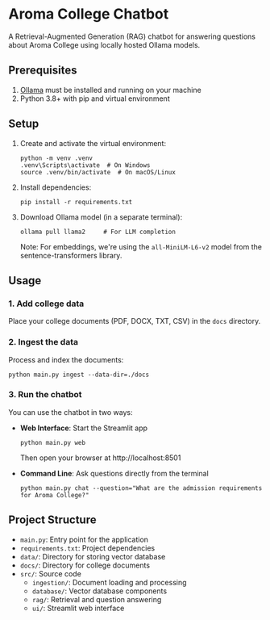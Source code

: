 # Aroma College Chatbot

A Retrieval-Augmented Generation (RAG) chatbot for answering questions about Aroma College using locally hosted Ollama models.

## Prerequisites

1. [Ollama](https://ollama.ai/download) must be installed and running on your machine
2. Python 3.8+ with pip and virtual environment

## Setup

1. Create and activate the virtual environment:
   ```
   python -m venv .venv
   .venv\Scripts\activate  # On Windows
   source .venv/bin/activate  # On macOS/Linux
   ```

2. Install dependencies:
   ```
   pip install -r requirements.txt
   ```

3. Download Ollama model (in a separate terminal):
   ```
   ollama pull llama2     # For LLM completion
   ```
   
   Note: For embeddings, we're using the `all-MiniLM-L6-v2` model from the sentence-transformers library.

## Usage

### 1. Add college data

Place your college documents (PDF, DOCX, TXT, CSV) in the `docs` directory.

### 2. Ingest the data

Process and index the documents:
```
python main.py ingest --data-dir=./docs
```

### 3. Run the chatbot

You can use the chatbot in two ways:

- **Web Interface**: Start the Streamlit app
  ```
  python main.py web
  ```
  Then open your browser at http://localhost:8501

- **Command Line**: Ask questions directly from the terminal
  ```
  python main.py chat --question="What are the admission requirements for Aroma College?"
  ```

## Project Structure

- `main.py`: Entry point for the application
- `requirements.txt`: Project dependencies
- `data/`: Directory for storing vector database
- `docs/`: Directory for college documents
- `src/`: Source code
  - `ingestion/`: Document loading and processing
  - `database/`: Vector database components
  - `rag/`: Retrieval and question answering
  - `ui/`: Streamlit web interface
